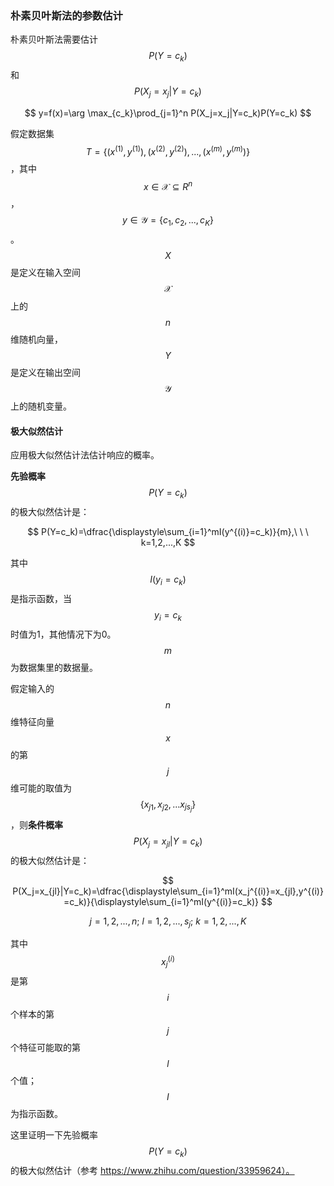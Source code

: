 ### 朴素贝叶斯法的参数估计

朴素贝叶斯法需要估计$$P(Y=c_k)$$和$$P(X_j=x_j|Y=c_k)$$


$$
y=f(x)=\arg \max_{c_k}\prod_{j=1}^n P(X_j=x_j|Y=c_k)P(Y=c_k)
$$


假定数据集$$T=\{(x^{(1)},y^{(1)}),(x^{(2)},y^{(2)}),...,(x^{(m)},y^{(m)})\}$$，其中$$x\in \mathcal{X}\subseteq R^n$$，$$y\in \mathcal{Y}=\{c_1, c_2,...,c_K\}$$。$$X$$是定义在输入空间$$\mathcal{X}$$上的$$n$$维随机向量，$$Y$$是定义在输出空间$$\mathcal{Y}$$上的随机变量。

#### 极大似然估计

应用极大似然估计法估计响应的概率。

**先验概率**$$P(Y=c_k)$$的极大似然估计是：


$$
P(Y=c_k)=\dfrac{\displaystyle\sum_{i=1}^mI(y^{(i)}=c_k)}{m},\ \ \  k=1,2,...,K
$$


其中$$I(y_i=c_k)$$是指示函数，当$$y_i=c_k$$时值为1，其他情况下为0。$$m$$为数据集里的数据量。

假定输入的$$n$$维特征向量$$x$$的第$$j$$维可能的取值为$$\{x_{j1},x_{j2},...x_{js_{j}}\}$$，则**条件概率**$$P(X_j=x_{jl}|Y=c_k)$$的极大似然估计是：


$$
P(X_j=x_{jl}|Y=c_k)=\dfrac{\displaystyle\sum_{i=1}^mI(x_j^{(i)}=x_{jl},y^{(i)}=c_k)}{\displaystyle\sum_{i=1}^mI(y^{(i)}=c_k)}
$$

$$
j=1,2,...,n;\  l=1,2,...,s_j;\  k=1,2,...,K
$$


其中$$x_j^{(i)}$$是第$$i$$个样本的第$$j$$个特征可能取的第$$l$$个值；$$I$$为指示函数。

这里证明一下先验概率$$P(Y=c_k)$$的极大似然估计（参考 https://www.zhihu.com/question/33959624）。



